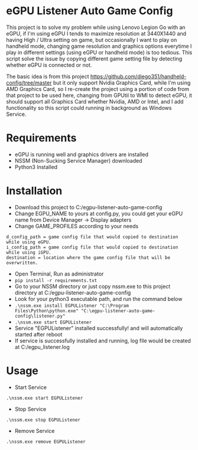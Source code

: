 
# eGPU Listener Auto Game Config
This project is to solve my problem while using Lenovo Legion Go with an eGPU, if I'm using eGPU I tends to maximize resolution at 3440X1440 and having High / Ultra setting on game, but occasionally I want to play on handheld mode, changing game resolution and graphics options everytime I play in different settings (using eGPU or handheld mode) is too tedious. This script solve the issue by copying different game setting file by detecting whether eGPU is connected or not.

The basic idea is from this project https://github.com/diego351/handheld-config/tree/master but it only support Nvidia Graphics Card, while I'm using AMD Graphics Card, so I re-create the project using a portion of code from that project to be used here, changing from GPUtil to WMI to detect eGPU, it should support all Graphics Card whether Nvidia, AMD or Intel, and I add functionality so this script could running in background as Windows Service.

# Requirements
- eGPU is running well and graphics drivers are installed
- NSSM (Non-Sucking Service Manager) downloaded
- Python3 Installed

# Installation
- Download this project to C:/egpu-listener-auto-game-config
- Change EGPU_NAME to yours at config.py, you could get your eGPU name from Device Manager -> Display adapters
- Change GAME_PROFILES according to your needs
```
d_config_path = game config file that would copied to destination while using eGPU.
i_config_path = game config file that would copied to destination while using iGPU.
destination = location where the game config file that will be overwritten.
```
- Open Terminal, Run as administrator
- `pip install -r requirements.txt`
- Go to your NSSM directory or just copy nssm.exe to this project directory at C:/egpu-listener-auto-game-config
- Look for your python3 executable path, and run the command below
- `.\nssm.exe install EGPUListener "C:\Program Files\Python\python.exe" "C:\egpu-listener-auto-game-config\listener.py"`
- `.\nssm.exe start EGPUListener`
- Service "EGPUListener" installed successfully! and will automatically started after reboot
- If service is successfully installed and running, log file would be created at C:/egpu_listener.log

# Usage
- Start Service
```
.\nssm.exe start EGPUListener
```
- Stop Service
```
.\nssm.exe stop EGPUListener
```
- Remove Service
```
.\nssm.exe remove EGPUListener
```
